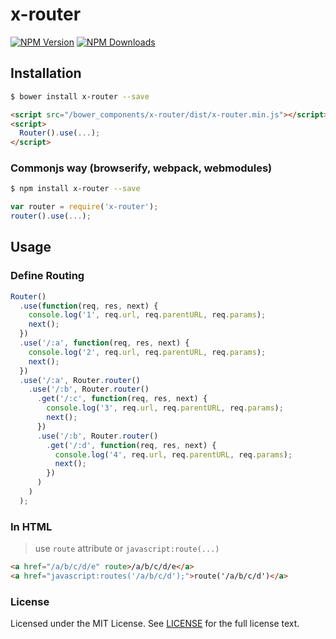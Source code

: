 # x-router

[![NPM Version][npm-image]][npm-url] [![NPM Downloads][downloads-image]][downloads-url]

[npm-image]: https://img.shields.io/npm/v/x-router.svg?style=flat
[npm-url]: https://npmjs.org/package/x-router
[downloads-image]: https://img.shields.io/npm/dm/x-router.svg?style=flat
[downloads-url]: https://npmjs.org/package/x-router

## Installation

```sh
$ bower install x-router --save
```

```html
<script src="/bower_components/x-router/dist/x-router.min.js"></script>
<script>
  Router().use(...);
</script>
```

### Commonjs way (browserify, webpack, webmodules)
```sh
$ npm install x-router --save
```

```javascript
var router = require('x-router');
router().use(...);
```


## Usage
### Define Routing
```javascript
Router()
  .use(function(req, res, next) {
    console.log('1', req.url, req.parentURL, req.params);
    next();
  })
  .use('/:a', function(req, res, next) {
    console.log('2', req.url, req.parentURL, req.params);
    next();
  })
  .use('/:a', Router.router()
    .use('/:b', Router.router()
      .get('/:c', function(req, res, next) {
        console.log('3', req.url, req.parentURL, req.params);
        next();
      })
      .use('/:b', Router.router()
        .get('/:d', function(req, res, next) {
          console.log('4', req.url, req.parentURL, req.params);
          next();
        })
      )
    )
  );
```

### In HTML
> use `route` attribute or `javascript:route(...)`

```html
<a href="/a/b/c/d/e" route>/a/b/c/d/e</a>
<a href="javascript:routes('/a/b/c/d');">route('/a/b/c/d')</a>
```



### License
Licensed under the MIT License.
See [LICENSE](./LICENSE) for the full license text.
